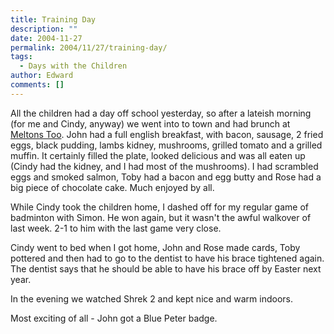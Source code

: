 ```yaml
---
title: Training Day
description: ""
date: 2004-11-27
permalink: 2004/11/27/training-day/
tags:
  - Days with the Children
author: Edward
comments: []
---
```


All the children had a day off school yesterday, so after a lateish
morning (for me and Cindy, anyway) we went into to town and had brunch
at [Meltons Too][1]. John had a full english breakfast, with bacon,
sausage, 2 fried eggs, black pudding, lambs kidney, mushrooms, grilled
tomato and a grilled muffin. It certainly filled the plate, looked
delicious and was all eaten up (Cindy had the kidney, and I had most of
the mushrooms). I had scrambled eggs and smoked salmon, Toby had a bacon
and egg butty and Rose had a big piece of chocolate cake. Much enjoyed
by all.

While Cindy took the children home, I dashed off for my regular game of
badminton with Simon. He won again, but it wasn\'t the awful walkover of
last week. 2-1 to him with the last game very close.

Cindy went to bed when I got home, John and Rose made cards, Toby
pottered and then had to go to the dentist to have his brace tightened
again. The dentist says that he should be able to have his brace off by
Easter next year.

In the evening we watched Shrek 2 and kept nice and warm indoors.

Most exciting of all - John got a Blue Peter badge.



[1]: https://www.meltonstoo.co.uk/
